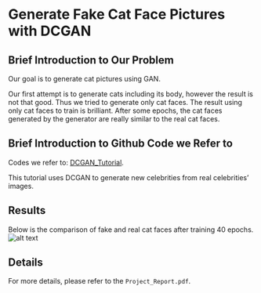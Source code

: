 # Generate Fake Cat Face Pictures with DCGAN

## Brief Introduction to Our Problem
Our goal is to generate cat pictures using GAN.

Our first attempt is to generate cats including its body, however the result is not that good. Thus we tried to generate only cat faces. The result using only cat faces to train is brilliant. After some epochs, the cat faces generated by the generator are really similar to the real cat faces.

## Brief Introduction to Github Code we Refer to
Codes we refer to: [DCGAN_Tutorial](https://pytorch.org/tutorials/beginner/dcgan_faces_tutorial.html).

This tutorial uses DCGAN to generate new celebrities from real celebrities’ images.

## Results
Below is the comparison of fake and real cat faces after training 40 epochs.
![alt text](https://user-images.githubusercontent.com/75136798/189398792-8adf0345-ab7b-408a-87d0-0d46a66b1286.png)

## Details
For more details, please refer to the `Project_Report.pdf`.
